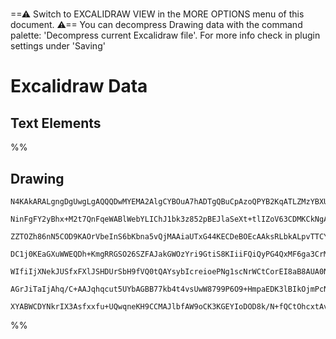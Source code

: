 # 

==⚠  Switch to EXCALIDRAW VIEW in the MORE OPTIONS menu of this document. ⚠== You can decompress Drawing data with the command palette: 'Decompress current Excalidraw file'. For more info check in plugin settings under 'Saving'


# Excalidraw Data

## Text Elements
%%
## Drawing
```compressed-json
N4KAkARALgngDgUwgLgAQQQDwMYEMA2AlgCYBOuA7hADTgQBuCpAzoQPYB2KqATLZMzYBXUtiRoIACyhQ4zZAHoFAc0JRJQgEYA6bGwC2CgF7N6hbEcK4OCtptbErHALRY8RMpWdx8Q1TdIEfARcZgRmBShcZQUebQBGOJ4aOiCEfQQOKGZuAG1wMFAwYogSbggAMwBRAFkAR3j6AAUc/hLYRHL0zQRiYlxNYJTiyExuZwBmAA4J7QAWeIB2AE4A

NinFgFY2yBhx+M2t7QnFqeWABlWebYLIChJ1bk3z852pBEJlaSeXt+tlIZoV63CDMKCkNgAawQAGE2Pg2KRygBieIINFo4YlTS4bCQ5QQoQcYhwhFIiTg6zMOC4QJZLGQCqEfD4ADKsEB6EkuI0gQZoPBUIQAHUHpJuPE3mCIdD2TBOaD4WU3oSvhxwjk0JKQWwadg1Hstb8QYTiermJrUBwhCypQhetwJnMNqs3owWOwuFq5m6mKxOAA5ThiCXL

ZZTOZh86nN5COD9KAOrVbeInS6bKbna5vQjMAAiaUTxG44KECDeBOEcAAksRLbkALpvTTCYlVYIZLL1psgogcSHlXK5bTaBSAdO9AKs2gAyMhSAAKNAOe6CkAMVmAQejAGiagHwzQC30YBZ6MAHooNhv8hF4pOoCoEMJS9ziVD5EZgbUP+K3HsjCDYIRggx53BRbhFO++jEE0EJyABtwlF+CAAPL2CQTgFheNrZNwF74FekGQDieKVkSxA1H+2CS

DC1j0KEaGXuWWEQDh+KmgRRGSO26SZFAJakGWOzYri9GtiS8KIiiFQiQyPG4QxMF6ga3CrMCD7YYixBMIRUDESxnbsWgpbUQptFKUwpJCRIyIiRUYmKaQymkFJuIyUC3GMsymS4BkABquaEIMt7oWEkEAL63P5ObElg5S4OcEAFIFYBvhAuBwHA7J/regHQJIrHlEQXzsW0DCEAgFAAEK8XhxJGeS6CmWZol5Z+pB0lA1aJvo7IyrCgmVRAqLor1

WIfiIjXNekJUSfxFXlJSHDUrSbH9fVQ0tQAYsybIcreioePNg1scNrWCtCorEI8aB8AUA0NbtLVtUKcoKoIW11TtWR7QASsIaoahKT2XS9LW2fqsASsaJQLVd6RLZwUBLa5zKGqgNyg89TXLVDrKEEYt48PJkBg396QACpYFAACC2VeugwQVLl514yj6TJaQpMNWwFAZbgxZoNatq08je1VMSJMs2zISc+gtIQlQP2LekQuSwT8AbQx/XMNgEIsg

AGrJiTaIjAhq/C+AAJqhqcut5UYbAGBB77kb4t4vsUwW8799P6O9+HmpaEDK3lBIkOjmPcNjfukAHiZwE8ockDUbDKQLAzBGLvm6ZA/sCWSNslEV8Jiz7yg4gAFDwSzULwpfl4sZfnLrACU/KvQgyg2rS5SkAXuDFxMry8N3Zc8H3qA15s9fRdLbE3dCUlQJ6lrc/geUVOQGSN6FYccMoWeQC53lizpbzYEQkfaZxqeQBwrm3vvOpCFAfZX6fY/n

XYABWCDYNkrIX3Asfxxfu+UQwqneKH9CCMAJlbfAW9oCK3KGEYIoDOD8k/N+fQCtOhcxtAvXsbBTzJyom8JeBhWRpEQRTFObx8ChFJqA8BkDuDz2iuAZ2TlgiWmAIFfyQA==
```
%%

